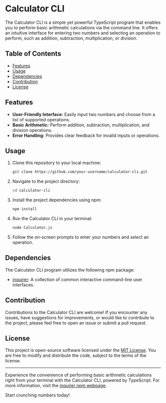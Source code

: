 # Calculator CLI

The Calculator CLI is a simple yet powerful TypeScript program that enables you to perform basic arithmetic calculations via the command line. It offers an intuitive interface for entering two numbers and selecting an operation to perform, such as addition, subtraction, multiplication, or division.

## Table of Contents

- [Features](#features)
- [Usage](#usage)
- [Dependencies](#dependencies)
- [Contribution](#contribution)
- [License](#license)

## Features

- **User-Friendly Interface:** Easily input two numbers and choose from a list of supported operations.
- **Basic Arithmetic:** Perform addition, subtraction, multiplication, and division operations.
- **Error Handling:** Provides clear feedback for invalid inputs or operations.

## Usage

1. Clone this repository to your local machine:

   ```bash
   git clone https://github.com/your-username/calculator-cli.git
   ```

2. Navigate to the project directory:

   ```bash
   cd calculator-cli
   ```

3. Install the project dependencies using npm:

   ```bash
   npm install
   ```

4. Run the Calculator CLI in your terminal:

   ```bash
   node Calculator.js
   ```

5. Follow the on-screen prompts to enter your numbers and select an operation.

## Dependencies

The Calculator CLI program utilizes the following npm package:

- [inquirer](https://www.npmjs.com/package/inquirer): A collection of common interactive command-line user interfaces.

## Contribution

Contributions to the Calculator CLI are welcome! If you encounter any issues, have suggestions for improvements, or would like to contribute to the project, please feel free to open an issue or submit a pull request.

## License

This project is open-source software licensed under the [MIT License](LICENSE). You are free to modify and distribute the code, subject to the terms of the license.

---

Experience the convenience of performing basic arithmetic calculations right from your terminal with the Calculator CLI, powered by TypeScript. For more information, visit the [inquirer npm webpage](https://www.npmjs.com/package/inquirer).

Start crunching numbers today!